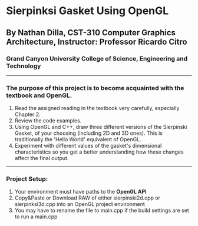 # Sierpinksi Gasket Using OpenGL
## By Nathan Dilla, CST-310 Computer Graphics Architecture, Instructor: Professor Ricardo Citro
### Grand Canyon University College of Science, Engineering and Technology
___

### The purpose of this project is to become acquainted with the textbook and OpenGL.

1. Read the assigned reading in the textbook very carefully, especially Chapter 2.
2. Review the code examples.
3. Using OpenGL and C++, draw three different versions of the Sierpinski Gasket, of your choosing (including 2D and 3D ones). This is traditionally the 'Hello World' equivalent of OpenGL.
4. Experiment with different values of the gasket's dimensional characteristics so you get a better understanding how these changes affect the final output.

___

### Project Setup:

1. Your environment must have paths to the <b>OpenGL API</b>
2. Copy&Paste or Download RAW of either sierpinski2d.cpp or sierpinksi3d.cpp into an OpenGL project environment
3. You may have to rename the file to main.cpp if the build settings are set to run a main.cpp
